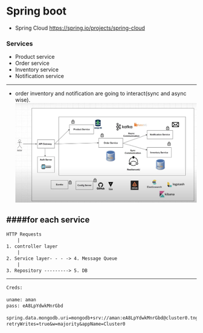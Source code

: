 # Spring boot

- Spring Cloud
https://spring.io/projects/spring-cloud

### Services
- Product service
- Order service
- Inventory service
- Notification service
---
- order inventory and notification are going to interact(sync and async wise).
![alt text](image.png)


####for each service
---

    HTTP Requests
        |
    1. controller layer
        |
    2. Service layer- - - -> 4. Message Queue
        |
    3. Repository ---------> 5. DB

---
    Creds:

    uname: aman
    pass: eA8LpYdwkMnrGbd

    spring.data.mongodb.uri=mongodb+srv://aman:eA8LpYdwkMnrGbd@cluster0.tngem.mongodb.net/spring_boot_db?retryWrites=true&w=majority&appName=Cluster0















